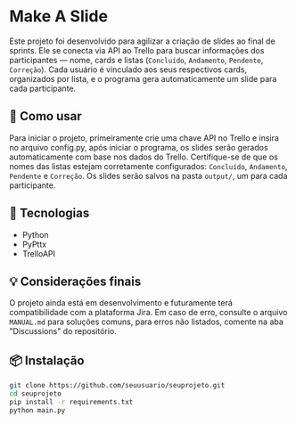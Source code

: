 # Make A Slide

Este projeto foi desenvolvido para agilizar a criação de slides ao final de sprints. Ele se conecta via API ao Trello para buscar informações dos participantes — nome, cards e listas (`Concluído`, `Andamento`, `Pendente`, `Correção`).
Cada usuário é vinculado aos seus respectivos cards, organizados por lista, e o programa gera automaticamente um slide para cada participante.


## 🧪 Como usar

Para iniciar o projeto, primeiramente crie uma chave API no Trello e insira no arquivo config.py, após iniciar o programa, os slides serão gerados automaticamente com base nos dados do Trello. Certifique-se de que os nomes das listas estejam corretamente configurados: `Concluído`, `Andamento`, `Pendente` e `Correção`.
Os slides serão salvos na pasta `output/`, um para cada participante.


## 🚀 Tecnologias

- Python
- PyPttx
- TrelloAPI


## 💡 Considerações finais

O projeto ainda está em desenvolvimento e futuramente terá compatibilidade com a plataforma Jira.
Em caso de erro, consulte o arquivo `MANUAL.md` para soluções comuns, para erros não listados, comente na aba "Discussions" do repositório.


## 📦 Instalação

````bash
git clone https://github.com/seuusuario/seuprojeto.git
cd seuprojeto
pip install -r requirements.txt
python main.py